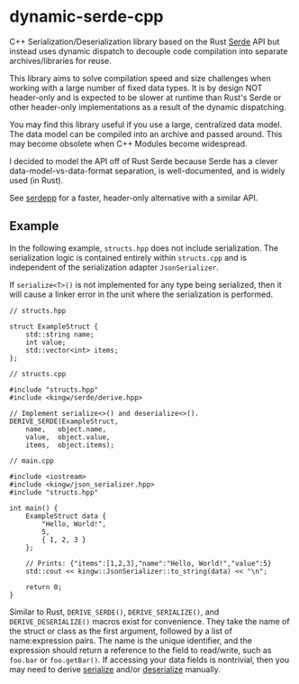 # dynamic-serde-cpp

C++ Serialization/Deserialization library based on the Rust [Serde](https://serde.rs/) API but instead uses dynamic dispatch to decouple code compilation into separate archives/libraries for reuse.

This library aims to solve compilation speed and size challenges when working with a large number of fixed data types. It is by design NOT header-only and is expected to be slower at runtime than Rust's Serde or other header-only implementations as a result of the dynamic dispatching. 

You may find this library useful if you use a large, centralized data model. The data model can be compiled into an archive and passed around. This may become obsolete when C++ Modules become widespread.

I decided to model the API off of Rust Serde because Serde has a clever data-model-vs-data-format separation, is well-documented, and is widely used (in Rust).

See [serdepp](https://github.com/injae/serdepp/tree/main) for a faster, header-only alternative with a similar API.


## Example

In the following example, `structs.hpp` does not include serialization. The serialization logic is contained entirely within `structs.cpp` and is independent of the serialization adapter `JsonSerializer`.

If `serialize<T>()` is not implemented for any type being serialized, then it will cause a linker error in the unit where the serialization is performed.
```
// structs.hpp

struct ExampleStruct {
    std::string name;
    int value;
    std::vector<int> items;
};
```
```
// structs.cpp

#include "structs.hpp"
#include <kingw/serde/derive.hpp>

// Implement serialize<>() and deserialize<>().
DERIVE_SERDE(ExampleStruct,
    name,   object.name,
    value,  object.value,
    items,  object.items);
```
```
// main.cpp

#include <iostream>
#include <kingw/json_serializer.hpp>
#include "structs.hpp"

int main() {
    ExampleStruct data {
        "Hello, World!",
        5,
        { 1, 2, 3 }
    };

    // Prints: {"items":[1,2,3],"name":"Hello, World!","value":5}
    std::cout << kingw::JsonSerializer::to_string(data) << "\n";
    
    return 0;
}
```

Similar to Rust, `DERIVE_SERDE()`, `DERIVE_SERIALIZE()`, and `DERIVE_DESERIALIZE()` macros exist for convenience. They take the name of the struct or class as the first argument, followed by a list of name:expression pairs. The name is the unique identifier, and the expression should return a reference to the field to read/write, such as `foo.bar` or `foo.getBar()`. If accessing your data fields is nontrivial, then you may need to derive [serialize](include/kingw/ser/derive.hpp) and/or [deserialize](include/kingw/de/derive.hpp) manually.
